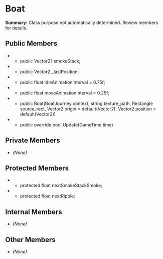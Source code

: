 # Boat

**Summary:** Class purpose not automatically determined. Review members for details.

## Public Members
- - public Vector2? smokeStack;
- - public Vector2 _lastPosition;
- - public float idleAnimationInterval = 0.75f;
- - public float moveAnimationInterval = 0.25f;
- - public Boat(BoatJourney context, string texture_path, Rectangle source_rect, Vector2 origin = default(Vector2), Vector2 position = default(Vector2))
- - public override bool Update(GameTime time)

## Private Members
- *(None)*

## Protected Members
- - protected float nextSmokeStackSmoke;
- - protected float nextRipple;

## Internal Members
- *(None)*

## Other Members
- *(None)*
